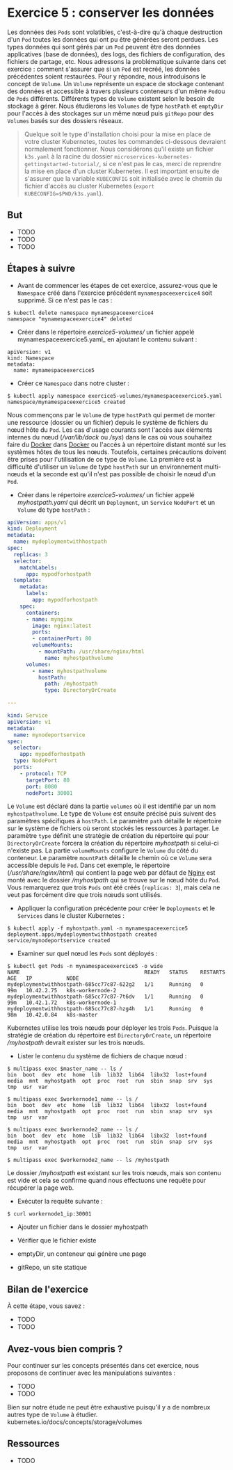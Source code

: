 # Exercice 5 : conserver les données

Les données des `Pods` sont volatibles, c'est-à-dire qu'à chaque destruction d'un `Pod` toutes les données qui ont pu être générées seront perdues. Les types données qui sont gérés par un `Pod` peuvent être des données applicatives (base de données), des logs, des fichiers de configuration, des fichiers de partage, etc. Nous adressons la problématique suivante dans cet exercice : comment s'assurer que si un `Pod` est recréé, les données précédentes soient restaurées. Pour y répondre, nous introduisons le concept de `Volume`. Un `Volume` représente un espace de stockage contenant des données et accessible à travers plusieurs conteneurs d'un même `Pod`ou de `Pods` différents. Différents types de `Volume` existent selon le besoin de stockage à gérer. Nous étudierons les `Volumes` de type `hostPath` et `emptyDir` pour l'accès à des stockages sur un même nœud puis `gitRepo` pour des `Volumes` basés sur des dossiers réseaux. 

> Quelque soit le type d'installation choisi pour la mise en place de votre cluster Kubernetes, toutes les commandes ci-dessous devraient normalement fonctionner. Nous considérons qu'il existe un fichier `k3s.yaml` à la racine du dossier `microservices-kubernetes-gettingstarted-tutorial/`, si ce n'est pas le cas, merci de reprendre la mise en place d'un cluster Kubernetes. Il est important ensuite de s'assurer que la variable `KUBECONFIG` soit initialisée avec le chemin du fichier d'accès au cluster Kubernetes (`export KUBECONFIG=$PWD/k3s.yaml`).

## But

* TODO
* TODO
* TODO

## Étapes à suivre

* Avant de commencer les étapes de cet exercice, assurez-vous que le `Namespace` créé dans l'exercice précédent `mynamespaceexercice4` soit supprimé. Si ce n'est pas le cas :

```
$ kubectl delete namespace mynamespaceexercice4
namespace "mynamespaceexercice4" deleted
```

* Créer dans le répertoire _exercice5-volumes/_ un fichier appelé mynamespaceexercice5.yaml_ en ajoutant le contenu suivant :

```
apiVersion: v1
kind: Namespace
metadata:
  name: mynamespaceexercice5
```

* Créer ce `Namespace` dans notre cluster :

```
$ kubectl apply namespace exercice5-volumes/mynamespaceexercice5.yaml
namespace/mynamespaceexercice5 created
```

Nous commençons par le `Volume` de type `hostPath` qui permet de monter une ressource (dossier ou un fichier) depuis le système de fichiers du nœud hôte du `Pod`. Les cas d'usage courants sont l'accès aux éléments internes du nœud (_/var/lib/dock_ ou _/sys_) dans le cas où vous souhaitez faire du [Docker](https://www.docker.com/ "Docker") dans [Docker](https://www.docker.com/ "Docker") ou l'accès à un répertoire distant monté sur les systèmes hôtes de tous les nœuds. Toutefois, certaines précautions doivent être prises pour l'utilisation de ce type de `Volume`. La première est la difficulté d'utiliser un `Volume` de type `hostPath` sur un environnement multi-nœuds et la seconde est qu'il n'est pas possible de choisir le nœud d'un `Pod`. 

* Créer dans le répertoire _exercice5-volumes/_ un fichier appelé _myhostpath.yaml_ qui décrit un `Deployment`, un `Service` `NodePort` et un `Volume` de type `hostPath` :

```yaml
apiVersion: apps/v1
kind: Deployment
metadata:
  name: mydeploymentwithhostpath
spec:
  replicas: 3
  selector:
    matchLabels:
      app: mypodforhostpath
  template:
    metadata:
      labels:
        app: mypodforhostpath
    spec:
      containers:
      - name: mynginx
        image: nginx:latest
        ports:
        - containerPort: 80 
        volumeMounts:
          - mountPath: /usr/share/nginx/html
            name: myhostpathvolume
      volumes:
        - name: myhostpathvolume
          hostPath:
            path: /myhostpath
            type: DirectoryOrCreate

---

kind: Service
apiVersion: v1
metadata:
  name: mynodeportservice
spec:
  selector:
    app: mypodforhostpath
  type: NodePort
  ports:
    - protocol: TCP
      targetPort: 80
      port: 8080
      nodePort: 30001
```

Le `Volume` est déclaré dans la partie `volumes` où il est identifié par un nom `myhostpathvolume`. Le type de `Volume` est ensuite précisé puis suivent des paramètres spécifiques à `hostPath`. Le paramètre `path` détaille le répertoire sur le système de fichiers où seront stockés les ressources à partager. Le paramètre `type` définit une stratégie de création du répertoire qui pour `DirectoryOrCreate` forcera la création du répertoire _myhostpath_ si celui-ci n'existe pas. La partie `volumeMounts` configure le `Volume` du côté du conteneur. Le paramètre `mountPath` détaille le chemin où ce `Volume` sera accessible depuis le `Pod`. Dans cet exemple, le répertoire (_/usr/share/nginx/html_) qui contient la page web par défaut de [Nginx](https://www.nginx.com/) est monté avec le dossier _/myhostpath_ qui se trouve sur le nœud hôte du `Pod`. Vous remarquerez que trois `Pods` ont été créés (`replicas: 3`), mais cela ne veut pas forcément dire que trois nœuds sont utilisés.

* Appliquer la configuration précédente pour créer le `Deployments` et le `Services` dans le cluster Kubernetes :

```
$ kubectl apply -f myhostpath.yaml -n mynamespaceexercice5
deployment.apps/mydeploymentwithhostpath created
service/mynodeportservice created
```

* Examiner sur quel nœud les `Pods` sont déployés :

```
$ kubectl get Pods -n mynamespaceexercice5 -o wide
NAME                                        READY   STATUS    RESTARTS   AGE   IP           NODE               
mydeploymentwithhostpath-685cc77c87-622g2   1/1     Running   0          99m   10.42.2.75   k8s-workernode-2   
mydeploymentwithhostpath-685cc77c87-7t6dv   1/1     Running   0          99m   10.42.1.72   k8s-workernode-1   
mydeploymentwithhostpath-685cc77c87-hzg4h   1/1     Running   0          98m   10.42.0.84   k8s-master         
```

Kubernetes utilise les trois nœuds pour déployer les trois `Pods`. Puisque la stratégie de création du répertoire est `DirectoryOrCreate`, un répertoire _/myhostpath_ devrait exister sur les trois nœuds.

* Lister le contenu du système de fichiers de chaque nœud :

```
$ multipass exec $master_name -- ls /
bin  boot  dev	etc  home  lib	lib32  lib64  libx32  lost+found  media  mnt  myhostpath  opt  proc  root  run	sbin  snap  srv  sys  tmp  usr	var

$ multipass exec $workernode1_name -- ls /
bin  boot  dev	etc  home  lib	lib32  lib64  libx32  lost+found  media  mnt  myhostpath  opt  proc  root  run	sbin  snap  srv  sys  tmp  usr	var

$ multipass exec $workernode2_name -- ls /
bin  boot  dev	etc  home  lib	lib32  lib64  libx32  lost+found  media  mnt  myhostpath  opt  proc  root  run	sbin  snap  srv  sys  tmp  usr	var

$ multipass exec $workernode2_name -- ls /myhostpath
```

Le dossier _/myhostpath_  est existant sur les trois nœuds, mais son contenu est vide et cela se confirme quand nous effectuons une requête pour récupérer la page web.

* Exécuter la requête suivante :

```
$ curl workernode1_ip:30001
```

* Ajouter un fichier dans le dossier myhostpath

* Vérifier que le fichier existe

* emptyDir, un conteneur qui génère une page

* gitRepo, un site statique

## Bilan de l'exercice

À cette étape, vous savez :

* TODO
* TODO

## Avez-vous bien compris ?

Pour continuer sur les concepts présentés dans cet exercice, nous proposons de continuer avec les manipulations suivantes :

* TODO
* TODO

Bien sur notre étude ne peut être exhaustive puisqu'il y a de nombreux autres type de `Volume` à étudier. kubernetes.io/docs/concepts/storage/volumes

## Ressources

* TODO